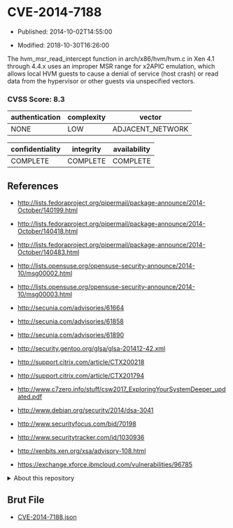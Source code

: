 # CVE-2014-7188

- Published: 2014-10-02T14:55:00

- Modified: 2018-10-30T16:26:00

The hvm_msr_read_intercept function in arch/x86/hvm/hvm.c in Xen 4.1 through 4.4.x uses an improper MSR range for x2APIC emulation, which allows local HVM guests to cause a denial of service (host crash) or read data from the hypervisor or other guests via unspecified vectors.

### CVSS Score: **8.3**

| authentication | complexity | vector |
| --- | --- | --- |
| NONE | LOW | ADJACENT_NETWORK |

| confidentiality | integrity | availability |
| --- | --- | --- |
| COMPLETE | COMPLETE | COMPLETE |

## References

* http://lists.fedoraproject.org/pipermail/package-announce/2014-October/140199.html

* http://lists.fedoraproject.org/pipermail/package-announce/2014-October/140418.html

* http://lists.fedoraproject.org/pipermail/package-announce/2014-October/140483.html

* http://lists.opensuse.org/opensuse-security-announce/2014-10/msg00002.html

* http://lists.opensuse.org/opensuse-security-announce/2014-10/msg00003.html

* http://secunia.com/advisories/61664

* http://secunia.com/advisories/61858

* http://secunia.com/advisories/61890

* http://security.gentoo.org/glsa/glsa-201412-42.xml

* http://support.citrix.com/article/CTX200218

* http://support.citrix.com/article/CTX201794

* http://www.c7zero.info/stuff/csw2017_ExploringYourSystemDeeper_updated.pdf

* http://www.debian.org/security/2014/dsa-3041

* http://www.securityfocus.com/bid/70198

* http://www.securitytracker.com/id/1030936

* http://xenbits.xen.org/xsa/advisory-108.html

* https://exchange.xforce.ibmcloud.com/vulnerabilities/96785

<details>
<summary>About this repository</summary> 

  This repository is part of the project [Live Hack CVE](https://github.com/Live-Hack-CVE). Main website can be found [www.live-hack.org](https://www.live-hack.org) 
  
  Made by [Sn0wAlice](https://github.com/Sn0wAlice) for the people that care about security and need to have a feed of the latest CVEs. Hope you enjoy it, don't forget to star the repo and follow me on [Twitter](https://twitter.com/Sn0wAlice) and [Github](https://github.com/Sn0wAlice). And that is my [personnal website](https://www.alice-snow.me/)

  - [Home Page](https://github.com/Live-Hack-CVE)
  - [Framework](https://github.com/Live-Hack-CVE/cve-framework)
  - [CVE database](https://github.com/Live-Hack-CVE/full_database)
  - [Changelog](https://github.com/Live-Hack-CVE/Changelog)
</details>

## Brut File

* [CVE-2014-7188.json](https://raw.githubusercontent.com/Live-Hack-CVE/full_database/main/cves/2014/CVE-2014-7188.json)


